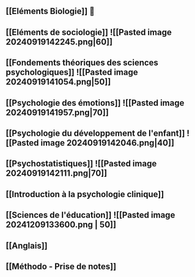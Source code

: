 ## [[Eléments Biologie]] 🦠
## [[Eléments de sociologie]] ![[Pasted image 20240919142245.png|60]]
## [[Fondements théoriques des sciences psychologiques]] ![[Pasted image 20240919141054.png|50]]
## [[Psychologie des émotions]] ![[Pasted image 20240919141957.png|70]]
## [[Psychologie du développement de l'enfant]] ![[Pasted image 20240919142046.png|40]]
## [[Psychostatistiques]] ![[Pasted image 20240919142111.png|70]]

## [[Introduction à la psychologie clinique]] 

## [[Sciences de l'éducation]] ![[Pasted image 20241209133600.png | 50]]

## [[Anglais]]

## [[Méthodo - Prise de notes]]



